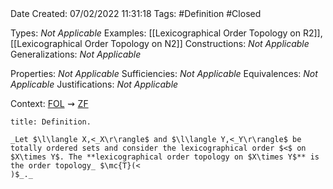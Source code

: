 <br />
<br />

Date Created: 07/02/2022 11:31:18
Tags: #Definition #Closed 

Types: _Not Applicable_
Examples: [[Lexicographical Order Topology on R2]], [[Lexicographical Order Topology on N2]]
Constructions: _Not Applicable_
Generalizations: _Not Applicable_

Properties: _Not Applicable_
Sufficiencies: _Not Applicable_
Equivalences: _Not Applicable_
Justifications: _Not Applicable_

Context: [$\textrm{FOL}$](obsidian://open?file=First%20Order%20Logic)$\,\,\rightsquigarrow\,\,$[$\textrm{ZF}$](obsidian://open?file=Zermelo-Fraenkel%20Set%20Theory)

``` ad-Definition
title: Definition.

_Let $\l\langle X,<_X\r\rangle$ and $\l\langle Y,<_Y\r\rangle$ be totally ordered sets and consider the lexicographical order $<$ on $X\times Y$. The **lexicographical order topology on $X\times Y$** is the order topology_ $\mc{T}(<
)$_._

```

